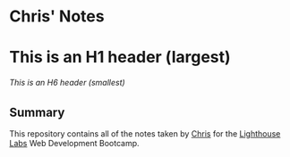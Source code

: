 # Chris' Notes

# This is an H1 header (largest)
###### This is an H6 header (smallest)

## Summary 

This repository contains all of the notes taken by [Chris](https://github.com/woodpeckershop) for the [Lighthouse Labs](https://www.lighthouselabs.ca/) Web Development Bootcamp.